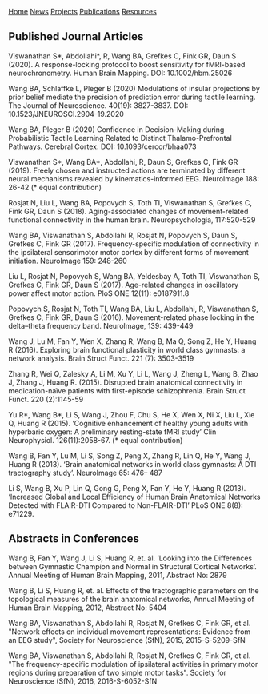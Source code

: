 [Home](https://bin-a-wang-lab.github.io/Home/)  [News](https://bin-a-wang-lab.github.io/News/)  [Projects](https://bin-a-wang-lab.github.io/Projects/)   [Publications](https://bin-a-wang-lab.github.io/Publications/)  [Resources](https://bin-a-wang-lab.github.io/Resources/)

## Published Journal Articles

Viswanathan S*, Abdollahi*, R,  Wang BA, Grefkes C, Fink GR, Daun S (2020). A response-locking protocol to boost sensitivity for fMRI-based neurochronometry. Human Brain Mapping. DOI: 10.1002/hbm.25026

Wang BA, Schlaffke L, Pleger B (2020) Modulations of insular projections by prior belief mediate the precision of prediction error during tactile learning. The Journal of Neuroscience. 40(19): 3827-3837. DOI: 10.1523/JNEUROSCI.2904-19.2020

Wang BA, Pleger B (2020) Confidence in Decision-Making during Probabilistic Tactile Learning Related to Distinct Thalamo-Prefrontal Pathways. Cerebral Cortex. DOI: 10.1093/cercor/bhaa073

Viswanathan S*, Wang BA*, Abdollahi, R, Daun S, Grefkes C, Fink GR (2019). Freely chosen and instructed actions are terminated by different neural mechanisms revealed by kinematics-informed EEG. NeuroImage 188: 26-42 (* equal contribution)

Rosjat N, Liu L, Wang BA, Popovych S, Toth TI, Viswanathan S, Grefkes C, Fink GR, Daun S (2018). Aging-associated changes of movement-related functional connectivity in the human brain. Neuropsychologia, 117:520-529

Wang BA, Viswanathan S, Abdollahi R, Rosjat N, Popovych S, Daun S, Grefkes C, Fink GR (2017). Frequency-specific modulation of connectivity in the ipsilateral sensorimotor motor cortex by different forms of movement initiation. NeuroImage 159: 248-260

Liu L, Rosjat N, Popovych S, Wang BA, Yeldesbay A, Toth TI, Viswanathan S, Grefkes C, Fink GR, Daun S (2017). Age-related changes in oscillatory power affect motor action. PloS ONE 12(11): e0187911.8

Popovych S, Rosjat N, Toth TI, Wang BA, Liu L, Abdollahi, R, Viswanathan S, Grefkes C, Fink GR, Daun S (2016). Movement-related phase locking in the delta–theta frequency band. NeuroImage, 139: 439-449

Wang J, Lu M, Fan Y, Wen X, Zhang R, Wang B, Ma Q, Song Z, He Y, Huang R (2016). Exploring brain functional plasticity in world class gymnasts: a network analysis. Brain Struct Funct. 221 (7): 3503-3519

Zhang R, Wei Q, Zalesky A, Li M, Xu Y, Li L, Wang J, Zheng L, Wang B, Zhao J, Zhang J, Huang R. (2015). Disrupted brain anatomical connectivity in medication-naïve patients with first-episode schizophrenia. Brain Struct Funct. 220 (2):1145-59

Yu R*, Wang B*, Li S, Wang J, Zhou F, Chu S, He X, Wen X, Ni X, Liu L, Xie Q, Huang R (2015). ‘Cognitive enhancement of healthy young adults with hyperbaric oxygen: A preliminary resting-state fMRI study’ Clin Neurophysiol. 126(11):2058-67. (* equal contribution)

Wang B, Fan Y, Lu M, Li S, Song Z, Peng X, Zhang R, Lin Q, He Y, Wang J, Huang R (2013). ‘Brain anatomical networks in world class gymnasts: A DTI tractography study’. NeuroImage 65: 476– 487

Li S, Wang B, Xu P, Lin Q, Gong G, Peng X, Fan Y, He Y, Huang R (2013). ‘Increased Global and Local Efficiency of Human Brain Anatomical Networks Detected with FLAIR-DTI Compared to Non-FLAIR-DTI’ PLoS ONE 8(8): e71229.

## Abstracts in Conferences

Wang B, Fan Y, Wang J, Li S, Huang R, et. al. ‘Looking into the Differences between Gymnastic Champion and Normal in Structural Cortical Networks’. Annual Meeting of Human Brain Mapping, 2011, Abstract No: 2879

Wang B, Li S, Huang R, et. al. Effects of the tractographic parameters on the topological measures of the brain anatomical networks, Annual Meeting of Human Brain Mapping, 2012, Abstract No: 5404

Wang BA, Viswanathan S, Abdollahi R, Rosjat N, Grefkes C, Fink GR, et al. "Network effects on individual movement representations: Evidence from an EEG study", Society for Neuroscience (SfN), 2015, 2015-S-5209-SfN 

Wang BA, Viswanathan S, Abdollahi R, Rosjat N, Grefkes C, Fink GR, et al. "The frequency-specific modulation of ipsilateral activities in primary motor regions during preparation of two simple motor tasks". Society for Neuroscience (SfN), 2016, 2016-S-6052-SfN
